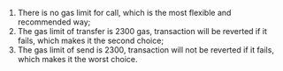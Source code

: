 1. There is no gas limit for call, which is the most flexible and recommended way;
2. The gas limit of transfer is 2300 gas, transaction will be reverted if it fails, which makes it the second choice;
3. The gas limit of send is 2300, transaction will not be reverted if it fails, which makes it the worst choice.
